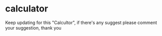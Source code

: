 # calculator
Keep updating for this "Calcultor", 
if there's any suggest please comment your suggestion, 
thank you

